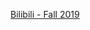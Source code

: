[Bilibili - Fall 2019](https://www.bilibili.com/video/BV1bp4y1j7Fy/?spm_id_from=333.1387.favlist.content.click&vd_source=c801aa3fac0e6e97b0df71f74a8b25bd)